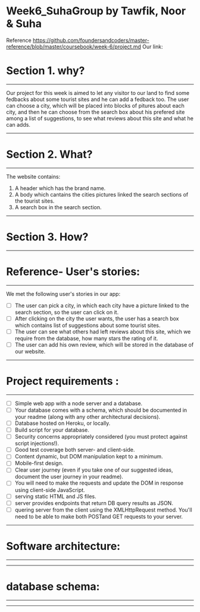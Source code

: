 # Week6_SuhaGroup by Tawfik, Noor & Suha

Reference https://github.com/foundersandcoders/master-reference/blob/master/coursebook/week-6/project.md
Our link:

# Section 1. why?
---
Our project for this week is aimed to let any visitor to our land to find some fedbacks about some tourist sites and he can add a fedback too. The user can choose a city, which will be placed into blocks of pitures about each city, and then he can choose from the search box about his prefered site among a list of suggestions, to see what reviews about this site and what he can adds.
 
 --- 
 # Section 2. What?
 ---
 The website contains:
 1. A header which has the brand name.
 2. A body which cantains the cities pictures linked the search sections of the tourist sites.
 3. A search box in the search section.
 
 ---
 # Section 3. How?
 ---
 # Reference- User's stories:
 ---
 We met the following user's stories in our app:
 - [ ] The user can pick a city, in which each city have a picture linked to the search section, so the user can click on it.
 - [ ] After clicking on the city the user wants, the user has a search box which contains list of suggestions about some tourist sites.
 - [ ] The user can see what others had left reviews about this site, which we require from the database, how many stars the rating of it.
 - [ ] The user can add his own review, which will be stored in the database of our website.
 ---
 # Project requirements :
 ---
- [ ] Simple web app with a node server and a database.
- [ ] Your database comes with a schema, which should be documented in your readme (along with any other architectural decisions).
- [ ] Database hosted on Heroku, or locally.
- [ ] Build script for your database.
- [ ] Security concerns appropriately considered (you must protect against script injections!).
- [ ] Good test coverage both server- and client-side.
- [ ] Content dynamic, but DOM manipulation kept to a minimum.
- [ ] Mobile-first design.
- [ ] Clear user journey (even if you take one of our suggested ideas, document the user journey in your readme).
- [ ] You will need to make the requests and update the DOM in response using client-side JavaScript.
- [ ] serving static HTML and JS files.
- [ ] server provides endpoints that return DB query results as JSON. 
- [ ] quering server from the client using the XMLHttpRequest method.
You'll need to be able to make both POSTand GET requests to your server.
 ---
 # Software architecture:
 ---
 ---
 # database schema:
 ---
 ---
 
